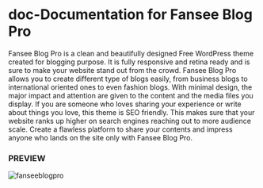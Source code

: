 # doc-Documentation for Fansee Blog Pro
 Fansee Blog Pro is a clean and beautifully designed Free WordPress theme created for blogging purpose.
It is fully responsive and retina ready and is sure to make your website stand out from the crowd.
Fansee Blog Pro allows you to create different type of blogs easily, from business blogs to international oriented ones to even fashion blogs.
With minimal design, the major impact and attention are given to the content and the media files you display.
If you are someone who loves sharing your experience or write about things you love, this  theme is SEO friendly.
This makes sure that your website ranks up higher on search engines reaching out to more audience scale.
Create a flawless platform to share your contents and impress anyone who lands on the site only with Fansee Blog Pro.

### PREVIEW
![fanseeblogpro](https://user-images.githubusercontent.com/64481312/150294637-a8f585e4-67ab-4528-9e32-29bdc4ea655b.PNG)
